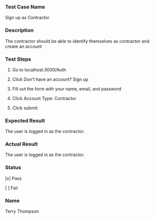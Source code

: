 ###  Test Case Name

Sign up as Contractor

### Description

The contractor should be able to identify themselves as contractor and create an account

### Test Steps

1. Go to localhost:3000/Auth

2. Click Don't have an account? Sign up

3. Fill out the form with your name, email, and password
4. Click Account Type: Contractor
5. Click submit.

### Expected Result

The user is logged in as the contractor.

### Actual Result

The user is logged in as the contractor.

### Status

[x] Pass

[  ] Fail 

### Name
Terry Thompson
